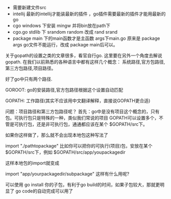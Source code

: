 - 需要新建文件src
- intellij 最新的intellij才能装最新的插件 ，go插件需要最新的插件才能用最新的go 
- cgo windows 下安装 mingw 并将bin放在path下
- cgo.go stdlib 下 srandom random 改成 rand srand
- package main 下的main函数才是主函数 args下main.go 原来是 package args  go文件不能运行，改成 package main后可以。

关于gopath的设置之类的文章很多，看官自行go. 这里要在另外一个角度去解说gopath. 在我们以前熟悉的各种语言中都有这样几个概念： 系统路径,官方包路径,第三方包路径,项目路径。

好了go中只有两个路径.

GOROOT: go的安装路径,官方包路径根据这个设置自动匹配

GOPATH: 工作路径(其实不应该用中文翻译解释，直接说GOPATH更合适)

问题：项目路径和第三方包路径呢？ 首先：go中是没有项目这个概念的，只有包。可执行包只是特殊的一种，类似我们常说的项目 GOPATH可以设置多个，不管是可执行包，还是非可执行包，通通都应该在某个 $GOPATH/src下。

如果你这样做了，那么就不会出现本地包这种写法了

<!-- lang: cpp -->
import "./pathtopackage"
比如你可以把你的可执行(项目)包，安放在某个 $GOPATH/src下，例如 $GOPATH/src/app/youpackagedir

这样本地包的import就变成

<!-- lang: cpp -->
import "app/yourpackagedir/subpackage"
这样有什么用呢?

可以使用 go install 你的子包，有利于go build的时间，如果子包较大，那就更明显了
go code的自动完成可以用了